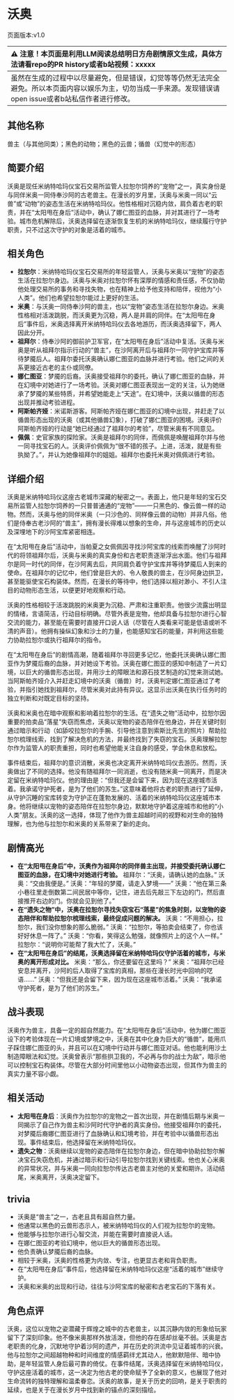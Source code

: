 # 沃奥
页面版本:v1.0
 

| :warning: 注意！本页面是利用LLM阅读总结明日方舟剧情原文生成，具体方法请看repo的PR history或者b站视频：xxxxx           |
|:----------------------------|
| 虽然在生成的过程中以尽量避免，但是错误，幻觉等等仍然无法完全避免。所以本页面内容以娱乐为主，切勿当成一手来源。发现错误请open issue或者b站私信作者进行修改。|



## 其他名称
兽主（与其他同类）；黑色的动物；黑色的云兽；循兽（幻觉中的形态）
## 简要介绍
沃奥是现任米纳特哈玛仪宝石交易所监管人拉恕尔饲养的“宠物”之一，真实身份是与同伴米奥一同侍奉沙阿的古老兽主。在漫长的岁月里，沃奥与米奥一同以“云兽”或“动物”的姿态生活在米纳特哈玛仪。他性格相对沉稳内敛，肩负着古老的职责，并在“太阳甩在身后”活动中，确认了娜仁图亚的血脉，并对其进行了一场考验。城市危机解除后，沃奥选择留在逐渐恢复生机的米纳特哈玛仪，继续履行守护职责，只不过这次守护的对象是活着的城市。
## 相关角色
-   **拉恕尔**：米纳特哈玛仪宝石交易所的年轻监管人，沃奥与米奥以“宠物”的姿态生活在拉恕尔身边。沃奥与米奥对拉恕尔怀有深厚的情感和责任感，不仅协助他处理交易所的事务和寻找失物，也在精神上给予他支持和陪伴，视他为“小人类”。他们也希望拉恕尔能过上更好的生活。
-   **米奥**：与沃奥一同侍奉沙阿的兽主，也以“宠物”姿态生活在拉恕尔身边。米奥性格相对活泼跳脱，而沃奥更为沉稳，两人是并肩的同伴。在“太阳甩在身后”事件后，米奥选择离开米纳特哈玛仪去各地游历，而沃奥选择留下，两人因此分开。
-   **祖拜尔**：侍奉沙阿的御前护卫军官，在“太阳甩在身后”活动中复活。沃奥与米奥是听从祖拜尔指示行动的“兽主”，在沙阿离开后与祖拜尔一同守护宝库并等待梦魇后人。祖拜尔委托沃奥确认娜仁图亚的血脉并进行考验。他们之间的关系更接近古老的主仆或同僚。
-   **娜仁图亚**：梦魇的后裔。沃奥接受祖拜尔的委托，确认了娜仁图亚的血脉，并在幻境中对她进行了一场考验。沃奥对娜仁图亚表现出一定的关注，认为她继承了梦魇的某些特质，并希望她能走上“天途”。在幻境中，沃奥以循兽的形态出现并推动考验进程。
-   **阿斯帕齐娅**：米诺斯游客。阿斯帕齐娅在娜仁图亚的幻境中出现，并赶走了以循兽形态出现的沃奥（或其他循兽幻象），打破了娜仁图亚的困境。沃奥评价阿斯帕齐娅的行动是“她已经通过了祖拜尔的考验”，尽管米奥有不同意见。
-   **佩佩**：史官家族的探险家。沃奥是祖拜尔的同伴，而佩佩是唤醒祖拜尔并与他一同寻找宝石的人。沃奥评价佩佩为“很不错的孩子。上进，活泼，就是有些执拗了。”，并认为她像祖拜尔的姐姐。祖拜尔也委托米奥对佩佩进行考验。
## 详细介绍
沃奥是米纳特哈玛仪这座古老城市深藏的秘密之一。表面上，他只是年轻的宝石交易所监管人拉恕尔饲养的一只普普通通的“宠物”——一只黑色的、像云兽一样的动物。然而，沃奥与他的同伴米奥（一只沙色的、同样像云兽的动物）并非凡俗。他们是侍奉古老沙阿的“兽主”，拥有漫长得难以想象的生命，并与这座城市的历史以及深埋地下的沙阿宝库紧密相连。

在“太阳甩在身后”活动中，当帕夏之女佩佩因寻找沙阿宝库的线索而唤醒了沙阿时代的将领祖拜尔后，沃奥与米奥的真实身份和古老职责逐渐浮出水面。他们与祖拜尔是同一时代的同伴，在沙阿离去后，共同肩负着守护宝库并等待梦魇后人到来的使命。在祖拜尔的记忆中，他们曾是巨大的、令人敬畏的兽主，在沙阿身边拱卫，甚至能驱使宝石构装体。然而，在漫长的等待中，他们选择以相对渺小、不引人注目的动物形态生活，以便更好地观察和行动。

沃奥的性格相较于活泼跳脱的米奥更为沉稳、严肃和注重职责。他很少流露出明显的情绪，言语简洁，行动目标明确。尽管外表是宠物，他却具备与拉恕尔进行心智交流的能力，甚至能在需要时直接开口说人话（尽管在人类看来可能是低语或听不清的声音）。他拥有操纵幻象和沙土的力量，也能感知宝石的能量，并利用这些能力协助拉恕尔或执行祖拜尔的指令。

在“太阳甩在身后”的剧情高潮，随着祖拜尔寻回更多记忆，他委托沃奥确认娜仁图亚作为梦魇后裔的血脉，并对她设下考验。沃奥在娜仁图亚的感知中制造了一片幻境，以巨大的循兽形态出现，并用沙土的障眼法和源石技艺制造的幻觉来测试她。当阿斯帕齐娅介入并赶走幻境中的沃奥（循兽）时，沃奥判定娜仁图亚通过了考验，并指引她找到祖拜尔，尽管米奥对此持有异议。这显示出沃奥在执行任务时的独立判断和对既定目标的坚持。

沃奥和米奥也在暗中观察和影响着拉恕尔的生活。在“遗失之物”活动中，拉恕尔因重要的拍卖品“落星”失窃而焦虑，沃奥以宠物的姿态陪伴在他身边，并在关键时刻通过暗示和行动（如舔咬拉恕尔的手腕、引导他注意到索斯比先生的照片）帮助拉恕尔梳理线索，找到了解决危机的方法，并最终找到了失窃的宝石。沃奥理解拉恕尔作为监管人的职责重担，同时也希望他能关注自身的感受，学会休息和放松。

事件结束后，祖拜尔的意识消散，米奥也决定离开米纳特哈玛仪去游历。然而，沃奥做出了不同的选择。他没有随祖拜尔一同消逝，也没有随米奥一同离开，而是决定留在米纳特哈玛仪。他的理由是：“但我还是会留下来，因为现在这座城市活着。我承诺守护死者，是为了他们的苏生。”这意味着他将古老的职责进行了延伸，从守护沉睡的宝库转变为守护正在蓬勃发展的、活着的米纳特哈玛仪这座城市本身。他将继续以宠物的姿态陪伴在拉恕尔身边，默默地守护着这座城市和他的“小人类”朋友。沃奥的这一选择，体现了他作为兽主超越时间的视野和对生命的独特理解，也为他与拉恕尔和米奥的关系带来了新的走向。
## 剧情高光
*   **在“太阳甩在身后”中，沃奥作为祖拜尔的同伴兽主出现，并接受委托确认娜仁图亚的血脉，在幻境中对她进行考验。**
    祖拜尔：“沃奥，请确认她的血脉。”
    沃奥：“交由我便是。”
    沃奥：“年轻的梦魇，请走入梦境——”
    沃奥：“他在第三条小巷往里走倒数第二间民居中等你，记住，进去后先敲三下左边的门，然后直接推开右边的门。你就会见到他了。”
*   **在“遗失之物”中，沃奥在拉恕尔寻找失窃宝石“落星”的焦急时刻，以宠物的姿态陪伴和帮助拉恕尔梳理线索，最终促成问题的解决。**
    沃奥：“不用担心，拉恕尔，我们没你想象的那么脆弱。”
    沃奥：“拉恕尔，等拍卖会结束了，你也该好好休息一阵了。”
    沃奥：“你看，笑得这么勉强，就像照片上的这个人一样。”
    拉恕尔：“说明你可能帮了我大忙了，沃奥。”
*   **在“太阳甩在身后”的结尾，沃奥选择留在米纳特哈玛仪守护活着的城市，与米奥的离开形成对比。**
    米奥：“那么，你还要留在这里吗？”
    米奥：“祖拜尔已经安息并离开，沙阿的后人取得了宝库的真相，那些在漫长时光中回响的呓语......”
    沃奥：“但我还是会留下来，因为现在这座城市活着。”
    沃奥：“我承诺守护死者，是为了他们的苏生。”
## 战斗表现
沃奥作为兽主，具备一定的超自然能力。在“太阳甩在身后”活动中，他为娜仁图亚设下的考验体现在一片幻境或梦境之中，沃奥在其中化身为巨大的“循兽”，能用爪子踩住娜仁图亚的头，并且可以在幻境中行动并与娜仁图亚对话。他也能利用沙土制造障眼法和幻觉。沃奥曾表示“那些拱卫我的，不必再与你的战士为敌”，暗示他可以控制宝石构装体。尽管在大部分时间里他以小动物姿态出现，但其作为兽主的真实力量不容小觑。
## 相关活动
-   **太阳甩在身后**：沃奥作为拉恕尔的宠物之一首次出现，并在剧情后期与米奥一同揭示了自己作为兽主和沙阿时代守护者的真实身份。他接受祖拜尔的委托，对梦魇后裔娜仁图亚进行了血脉确认和幻境考验，并在考验中以循兽形态出现。事件结束后，他选择留在米纳特哈玛仪。
-   **遗失之物**：沃奥继续以宠物的姿态陪伴在拉恕尔身边，但在暗中协助拉恕尔解决宝石失窃危机，并通过暗示和行动引导拉恕尔找到关键线索。他也关心米奥的异常状况，并与米奥一同向拉恕尔传达古老兽主对他的关爱和期许。活动结尾，米奥离开，沃奥决定留下。
## trivia
*   沃奥是“兽主”之一，古老且具有超自然力量。
*   他通常以黑色的云兽形态示人，被米纳特哈玛仪的人们视为拉恕尔的宠物。
*   他能够与拉恕尔进行心智交流，并能在需要时直接说人话。
*   在娜仁图亚的考验幻境中，他以巨大的循兽形态出现。
*   他负责确认梦魇后裔的血脉。
*   相较于米奥，沃奥的性格更为内敛、专注，也更显古老和背负职责。
*   在“太阳甩在身后”事件后，他选择留在米纳特哈玛仪这座“活着的城市”继续守护。
*   沃奥和米奥的出现和行动，往往与沙阿宝库的秘密和古老宝石的下落有关。
## 角色点评
沃奥，这位以宠物之姿潜藏于辉煌之城中的古老兽主，以其沉静内敛的形象给玩家留下了深刻印象。他不像米奥那样外放活泼，但他的存在感却丝毫不弱。沃奥是古老职责的化身，沉默地守护着沙阿的遗产，并在历史的洪流中见证着城市的兴衰。他与拉恕尔之间超越物种和时间维度的情感羁绊尤其动人，他默默陪伴、暗中协助，是年轻监管人身后最可靠的倚仗。在事件结尾，沃奥选择留在米纳特哈玛仪，守护这座活着的城市，这一决定为他古老的使命赋予了全新的意义，也展现了他对生命流转的独特理解和温柔眷恋。沃奥的故事，是关于历史的回响，是关于职责的延续，也是关于在漫长岁月中找到新的锚点的深刻描绘。
